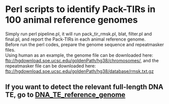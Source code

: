 Perl scripts to identify Pack-TIRs in 100 animal reference genomes
===
Simply run perl pipeline.pl, it will run pack_tir_rmsk.pl, blat, filter.pl and final.pl, and report the Pack-TIRs in each animal reference genome.  
Before run the perl codes, prepare the genome sequence and repeatmasker files.   
Using human as an example, the genome file can be downloaded here: ftp://hgdownload.soe.ucsc.edu/goldenPath/hg38/chromosomes/, and the repeatmasker file can be downloaded here:  ftp://hgdownload.soe.ucsc.edu/goldenPath/hg38/database/rmsk.txt.gz  

If you want to detect the relevant full-length DNA TE, go to [DNA_TE_reference_genome](../DNA_TE_reference_genome)  
--
